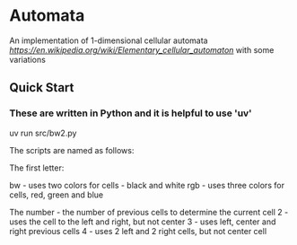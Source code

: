 # Automata

An implementation of 1-dimensional cellular automata _https://en.wikipedia.org/wiki/Elementary_cellular_automaton_ with some variations

## Quick Start

### These are written in Python and it is helpful to use 'uv'
uv run src/bw2.py

The scripts are named as follows:

The first letter:

bw - uses two colors for cells - black and white
rgb - uses three colors for cells, red, green and blue

The number - the number of previous cells to determine the current cell
2 - uses the cell to the left and right, but not center
3 - uses left, center and right previous cells
4 - uses 2 left and 2 right cells, but not center cell




